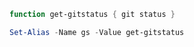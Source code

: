 ```powershell
function get-gitstatus { git status }
```

```powershell
Set-Alias -Name gs -Value get-gitstatus
```

